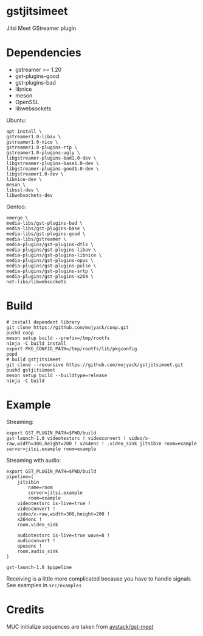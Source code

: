 # gstjitsimeet
Jitsi Meet GStreamer plugin  
# Dependencies
* gstreamer >= 1.20
* gst-plugins-good
* gst-plugins-bad
* libnice
* meson
* OpenSSL
* libwebsockets

Ubuntu:
```
apt install \
gstreamer1.0-libav \
gstreamer1.0-nice \
gstreamer1.0-plugins-rtp \
gstreamer1.0-plugins-ugly \
libgstreamer-plugins-bad1.0-dev \
libgstreamer-plugins-base1.0-dev \
libgstreamer-plugins-good1.0-dev \
libgstreamer1.0-dev \
libnice-dev \
meson \
libssl-dev \
libwebsockets-dev
```
Gentoo:
```
emerge \
media-libs/gst-plugins-bad \
media-libs/gst-plugins-base \
media-libs/gst-plugins-good \
media-libs/gstreamer \
media-plugins/gst-plugins-dtls \
media-plugins/gst-plugins-libav \
media-plugins/gst-plugins-libnice \
media-plugins/gst-plugins-opus \
media-plugins/gst-plugins-pulse \
media-plugins/gst-plugins-srtp \
media-plugins/gst-plugins-x264 \
net-libs/libwebsockets
```

# Build
```
# install dependent library
git clone https://github.com/mojyack/coop.git
pushd coop
meson setup build --prefix=/tmp/rootfs
ninja -C build install
export PKG_CONFIG_PATH=/tmp/rootfs/lib/pkgconfig
popd
# build gstjitsimeet
git clone --recursive https://github.com/mojyack/gstjitsimeet.git
pushd gstjitsimeet
meson setup build --buildtype=release
ninja -C build
```

# Example
Streaming:
```
export GST_PLUGIN_PATH=$PWD/build
gst-launch-1.0 videotestsrc ! videoconvert ! video/x-raw,width=300,height=200 ! x264enc ! .video_sink jitsibin room=example server=jitsi.example room=example
```
Streaming with audio:
```
export GST_PLUGIN_PATH=$PWD/build
pipeline=(
    jitsibin
        name=room
        server=jitsi.example
        room=example
    videotestsrc is-live=true !
    videoconvert !
    video/x-raw,width=300,height=200 !
    x264enc !
    room.video_sink

    audiotestsrc is-live=true wave=8 !
    audioconvert !
    opusenc !
    room.audio_sink
)

gst-launch-1.0 $pipeline
```
Receiving is a little more complicated because you have to handle signals  
See examples in `src/examples`
# Credits
MUC initialize sequences are taken from [avstack/gst-meet](https://github.com/avstack/gst-meet)
